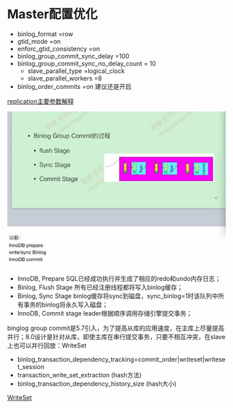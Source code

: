 # Master配置优化

- binlog_format                       =row
- gtid_mode                           =on  
- enforc\_gtid\_consistency            =on  
- binlog\_group\_commit\_sync\_delay      =100   
- binlog\_group\_commit\_sync\_no\_delay\_count = 10
	- slave\_parallel\_type			  =logical_clock
	- slave\_parallel\_workers		  =8
- binlog\_order\_commits				  =on 建议还是开启  

[replication主要参数解释](https://www.cnblogs.com/zping/p/9171528.html)


![](images/复制参数优化2.jpg)   
- InnoDB, Prepare
    SQL已经成功执行并生成了相应的redo和undo内存日志； 
- Binlog, Flush Stage
    所有已经注册线程都将写入binlog缓存； 
- Binlog, Sync Stage
    binlog缓存将sync到磁盘，sync_binlog=1时该队列中所有事务的binlog将永久写入磁盘；
- InnoDB, Commit stage
    leader根据顺序调用存储引擎提交事务；
    
binglog group commit是5.7引入，为了提高从库的应用速度，在主库上尽量提高并行；8.0设计是针对从库，即使主库在串行提交事务，只要不相互冲突，在slave上也可以并行回放：WriteSet
- binlog\_transaction\_dependency\_tracking=commit_order|writeset|writeset_session
- transaction_write_set_extraction (hash方法)
- binlog_transaction_dependency_history_size (hash大小)

[WriteSet](https://www.cnblogs.com/danhuangpai/p/10254935.html)






<!--------------

[https://www.feilvbin.ren/20181606/]  
[https://www.feilvbin.ren/20181606/]  
[https://www.feilvbin.ren/20181606/]  